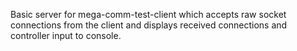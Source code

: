 Basic server for mega-comm-test-client which accepts raw socket connections from the client and displays received connections and controller input to console. 
